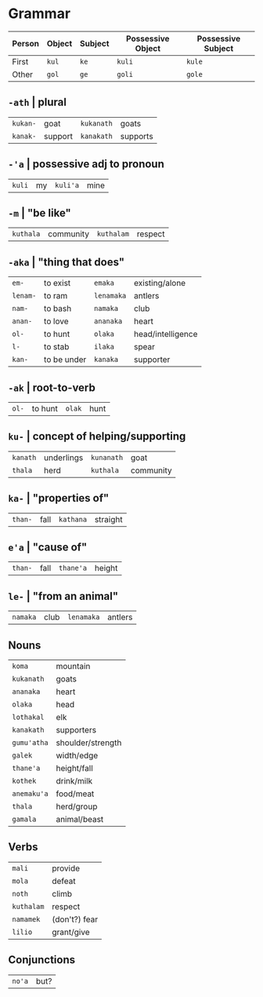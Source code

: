 # Grammar

Person | Object | Subject | Possessive Object | Possessive Subject
---|---|---|---|---
First  | `kul`  | `ke`    | `kuli`           | `kule`
Other  | `gol`  | `ge`    | `goli`           | `gole`

## `-ath` | plural

|||||
---|---|---|---
`kukan-`  | goat        | `kukanath` | goats
`kanak-`  | support     | `kanakath` | supports

## `-'a`  | possessive adj to pronoun

|||||
---|---|---|---
`kuli`    | my          | `kuli'a`   | mine

## `-m`   | "be like"

|||||
---|---|---|---
`kuthala` | community   | `kuthalam` | respect

## `-aka` | "thing that does"

|||||
---|---|---|---
`em-`     | to exist    | `emaka`    | existing/alone
`lenam-`  | to ram      | `lenamaka` | antlers  
`nam-`    | to bash     | `namaka`   | club  
`anan-`   | to love     | `ananaka`  | heart
`ol-`     | to hunt     | `olaka`    | head/intelligence
`l-`      | to stab     | `ilaka`    | spear
`kan-`    | to be under | `kanaka`   | supporter

## `-ak`  | root-to-verb

|||||
---|---|---|---
`ol-`     | to hunt     | `olak`     | hunt

## `ku-`  | concept of helping/supporting

|||||
---|---|---|---
`kanath`  | underlings  | `kunanath` | goat
`thala`   | herd        | `kuthala`  | community

## `ka-`  | "properties of"

|||||
---|---|---|---
`than-`   | fall        | `kathana` | straight

## `e'a`  | "cause of"

|||||
---|---|---|---
`than-`   | fall        | `thane'a` | height

## `le-`  | "from an animal"

|||||
---|---|---|---
`namaka`  | club        | `lenamaka` | antlers 

## Nouns

|||
---|---
`koma`      | mountain
`kukanath`  | goats
`ananaka`   | heart
`olaka`     | head
`lothakal`  | elk
`kanakath`  | supporters
`gumu'atha` | shoulder/strength
`galek`     | width/edge
`thane'a`   | height/fall
`kothek`    | drink/milk
`anemaku'a` | food/meat
`thala`     | herd/group
`gamala`    | animal/beast

## Verbs

|||
---|---
`mali`      | provide
`mola`      | defeat
`noth`      | climb
`kuthalam`  | respect
`namamek`   | (don't?) fear
`lilio`     | grant/give

## Conjunctions

|||
---|---
`no'a` | but?